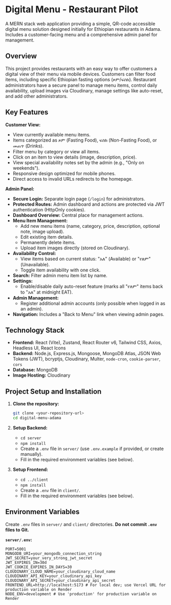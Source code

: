 # Digital Menu - Restaurant Pilot

A MERN stack web application providing a simple, QR-code accessible digital menu solution designed initially for Ethiopian restaurants in Adama. Includes a customer-facing menu and a comprehensive admin panel for management.

## Overview

This project provides restaurants with an easy way to offer customers a digital view of their menu via mobile devices. Customers can filter food items, including specific Ethiopian fasting options (ጾም/ፍስክ). Restaurant administrators have a secure panel to manage menu items, control daily availability, upload images via Cloudinary, manage settings like auto-reset, and add other administrators.

## Key Features

**Customer View:**

*   View currently available menu items.
*   Items categorized as ጾም (Fasting Food), ፍስክ (Non-Fasting Food), or መጠጥ (Drinks).
*   Filter menu by category or view all items.
*   Click on an item to view details (image, description, price).
*   View special availability notes set by the admin (e.g., "Only on weekends").
*   Responsive design optimized for mobile phones.
*   Direct access to invalid URLs redirects to the homepage.

**Admin Panel:**

*   **Secure Login:** Separate login page (`/login`) for administrators.
*   **Protected Routes:** Admin dashboard and actions are protected via JWT authentication (HttpOnly cookies).
*   **Dashboard Overview:** Central place for management actions.
*   **Menu Item Management:**
    *   Add new menu items (name, category, price, description, optional note, image upload).
    *   Edit existing item details.
    *   Permanently delete items.
    *   Upload item images directly (stored on Cloudinary).
*   **Availability Control:**
    *   View items based on current status: "አለ" (Available) or "የለም" (Unavailable).
    *   Toggle item availability with one click.
*   **Search:** Filter admin menu item list by name.
*   **Settings:**
    *   Enable/disable daily auto-reset feature (marks all "የለም" items back to "አለ" at midnight EAT).
*   **Admin Management:**
    *   Register additional admin accounts (only possible when logged in as an admin).
*   **Navigation:** Includes a "Back to Menu" link when viewing admin pages.

## Technology Stack

*   **Frontend:** React (Vite), Zustand, React Router v6, Tailwind CSS, Axios, Headless UI, React Icons
*   **Backend:** Node.js, Express.js, Mongoose, MongoDB Atlas, JSON Web Tokens (JWT), bcryptjs, Cloudinary, Multer, `node-cron`, `cookie-parser`, `cors`
*   **Database:** MongoDB
*   **Image Hosting:** Cloudinary

## Project Setup and Installation

1.  **Clone the repository:**
    ```bash
    git clone <your-repository-url>
    cd digital-menu-adama
    ```

2.  **Setup Backend:**
    *   `cd server`
    *   `npm install`
    *   Create a `.env` file in `server/` (use `.env.example` if provided, or create manually).
    *   Fill in the required environment variables (see below).

3.  **Setup Frontend:**
    *   `cd ../client`
    *   `npm install`
    *   Create a `.env` file in `client/`.
    *   Fill in the required environment variables (see below).

## Environment Variables

Create `.env` files in `server/` and `client/` directories. **Do not commit `.env` files to Git.**

**`server/.env`:**

```dotenv
PORT=5001
MONGODB_URI=your_mongodb_connection_string
JWT_SECRET=your_very_strong_jwt_secret
JWT_EXPIRES_IN=30d
JWT_COOKIE_EXPIRES_IN_DAYS=30
CLOUDINARY_CLOUD_NAME=your_cloudinary_cloud_name
CLOUDINARY_API_KEY=your_cloudinary_api_key
CLOUDINARY_API_SECRET=your_cloudinary_api_secret
FRONTEND_URL=http://localhost:5173 # For local dev; use Vercel URL for production variable on Render
NODE_ENV=development # Use 'production' for production variable on Render
